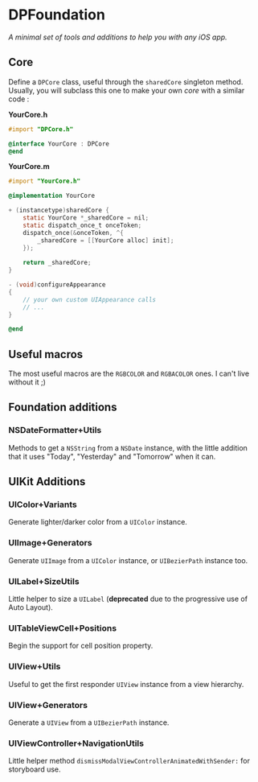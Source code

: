 # DPFoundation
*A minimal set of tools and additions to help you with any iOS app.*


## Core
Define a `DPCore` class, useful through the `sharedCore` singleton method.
Usually, you will subclass this one to make your own *core* with a similar code :

**YourCore.h**

```objective-c
#import "DPCore.h"

@interface YourCore : DPCore
@end
```

**YourCore.m**

```objective-c
#import "YourCore.h"

@implementation YourCore

+ (instancetype)sharedCore {
    static YourCore *_sharedCore = nil;
    static dispatch_once_t onceToken;
    dispatch_once(&onceToken, ^{
        _sharedCore = [[YourCore alloc] init];
    });
    
    return _sharedCore;
}

- (void)configureAppearance
{
    // your own custom UIAppearance calls
    // ... 
}

@end
```

## Useful macros

The most useful macros are the `RGBCOLOR` and `RGBACOLOR` ones. I can't live without it ;)


## Foundation additions

### NSDateFormatter+Utils
Methods to get a `NSString` from a `NSDate` instance, with the little addition that it uses "Today", "Yesterday" and "Tomorrow" when it can.


## UIKit Additions

### UIColor+Variants
Generate lighter/darker color from a `UIColor` instance.

### UIImage+Generators
Generate `UIImage` from a `UIColor` instance, or `UIBezierPath` instance too.

### UILabel+SizeUtils
Little helper to size a `UILabel` (**deprecated** due to the progressive use of Auto Layout).

### UITableViewCell+Positions
Begin the support for cell position property.

### UIView+Utils
Useful to get the first responder `UIView` instance from a view hierarchy.

### UIView+Generators
Generate a `UIView` from a `UIBezierPath` instance.

### UIViewController+NavigationUtils
Little helper method `dismissModalViewControllerAnimatedWithSender:` for storyboard use.
